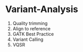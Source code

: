 # Variant-Analysis

1. Quality trimming
2. Align to reference
3. GATK Best Practice
4. Variant Calling
5. VQSR
